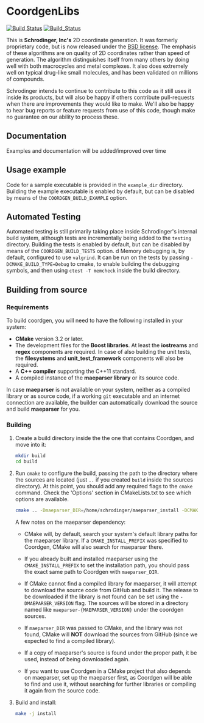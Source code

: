 # CoordgenLibs

[![Build Status](https://travis-ci.org/schrodinger/coordgenlibs.svg?branch=master)](https://travis-ci.org/schrodinger/coordgenlibs)
[![Build_Status](https://ci.appveyor.com/api/projects/status/github/schrodinger/coordgenlibs?branch=master&svg=true)](https://ci.appveyor.com/project/torcolvin/coordgenlibs-3h7cs)

This is **Schrodinger, Inc's** 2D coordinate generation.  It was formerly proprietary code, but is now released under the [BSD license](https://github.com/schrodinger/coordgenlibs/blob/master/LICENSE).  The emphasis of these algorithms are on quality of 2D coordinates rather than speed of generation.  The algorithm distinguishes itself from many others by doing well with both macrocycles and metal complexes.  It also does extremely well on typical drug-like small molecules, and has been validated on millions of compounds.

Schrodinger intends to continue to contribute to this code as it still uses it inside its products, but will also be happy if others contribute pull-requests when there are improvements they would like to make.  We'll also be happy to hear bug reports or feature requests from use of this code, though make no guarantee on our ability to process these.

## Documentation

Examples and documentation will be added/improved over time

## Usage example

Code for a sample executable is provided in the `example_dir` directory. Building the example executable is enabled by default, but can be disabled by means of the `COORDGEN_BUILD_EXAMPLE` option.

## Automated Testing

Automated testing is still primarily taking place inside Schrodinger's internal build system, although tests are incrementally being added to the `testing` directory. Building the tests is enabled by default, but can be disabled by means of the `COORDGEN_BUILD_TESTS` option.
d
Memory debugging is, by default, configured to use `valgrind`. It can be run on the tests by passing `-DCMAKE_BUILD_TYPE=Debug` to cmake, to enable building the debugging symbols, and then using `ctest -T memcheck` inside the build directory.

## Building from source

### Requirements

To build coordgen, you will need to have the following installed in your system:

- **CMake** version 3.2 or later.
- The development files for the **Boost libraries**. At least the **iostreams** and **regex** components are required. In case of also building the unit tests, the **filesystems** and **unit_test_framework** components will also be required.
- A **C++ compiler** supporting the C++11 standard.
- A compiled instance of the **maeparser library** or its source code.

In case **maeparser** is not available on your system, neither as a compiled library or as source code, if a working `git` executable and an internet connection are available, the builder can automatically download the source and build **maeparser** for you.

### Building

1. Create a build directory inside the the one that contains Coordgen, and move into it:

    ```bash
    mkdir build
    cd build
    ```

1. Run `cmake` to configure the build, passing the path to the directory where the sources are located (just `..` if you created `build` inside the sources directory). At this point, you should add any required flags to the `cmake` command. Check the 'Options' section in CMakeLists.txt to see which options are available.

    ```bash
    cmake .. -Dmaeparser_DIR=/home/schrodinger/maeparser_install -DCMAKE_INSTALL_PREFIX=/home/schrodinger/coordgen_install`
    ```

    A few notes on the maeparser dependency:

    - CMake will, by default, search your system's default library paths for the maeparser library. If a `CMAKE_INSTALL_PREFIX` was specified to Coordgen, CMake will also search for maeparser there.

    - If you already built and installed maeparser using the `CMAKE_INSTALL_PREFIX` to set the installation path, you should pass the exact same path to Coordgen with `maeparser_DIR`.

    - If CMake cannot find a compiled library for maeparser, it will attempt to download the source code from GitHub and build it. The release to be downloaded if the library is not found can be set using the `-DMAEPARSER_VERSION` flag. The sources will be stored in a directory named like `maeparser-{MAEPARSER_VERSION}` under the coordgen sources.

    - If `maeparser_DIR` was passed to CMake, and the library was not found, CMake will **NOT** download the sources from GitHub (since we expected to find a compiled library).

    - If a copy of maeparser's source is found under the proper path, it be used, instead of being downloaded again.

    - If you want to use Coordgen in a CMake project that also depends on maeparser, set up the maeparser first, as Coordgen will be able to find and use it, without searching for further libraries or compiling it again from the source code.

1. Build and install:

    ```bash
    make -j install
    ```
